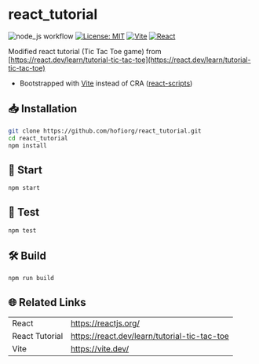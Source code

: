 # react_tutorial

![node_js workflow](https://github.com/hofiorg/react_tutorial/actions/workflows/node.js.yml/badge.svg)
[![License: MIT](https://img.shields.io/badge/License-MIT-yellow.svg)](LICENSE)
[![Vite](https://img.shields.io/badge/Built%20with-Vite-646CFF?logo=vite&logoColor=white)](https://vite.dev/)
[![React](https://img.shields.io/badge/React-19.1.0-61DAFB?logo=react&logoColor=white)](https://react.dev/)

Modified react tutorial (Tic Tac Toe game) from [https://react.dev/learn/tutorial-tic-tac-toe](https://react.dev/learn/tutorial-tic-tac-toe)

- Bootstrapped with [Vite](https://vite.dev/) instead of CRA ([react-scripts](https://www.npmjs.com/package/react-scripts))

## 📥 Installation

```sh
git clone https://github.com/hofiorg/react_tutorial.git
cd react_tutorial
npm install
```

## 🚀 Start

```sh
npm start
```

## 🧪 Test

```sh
npm test
```

## 🛠️ Build

```sh
npm run build
```

## 🌐 Related Links

|                              |                                                                               |
|------------------------------|-------------------------------------------------------------------------------|
| React                        | <https://reactjs.org/>                                                        |
| React Tutorial               | <https://react.dev/learn/tutorial-tic-tac-toe>                                |
| Vite                         | <https://vite.dev/>                                                           |
